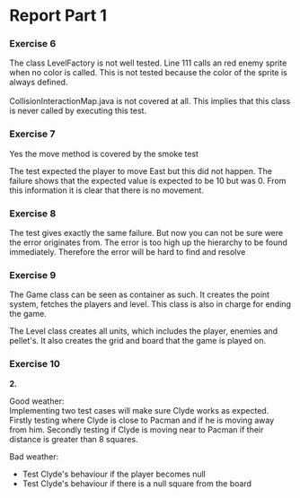 # Report Part 1

### Exercise 6
The class LevelFactory is not well tested.
Line 111 calls an red enemy sprite when no color is called.
This is not tested because the color of the sprite is always defined.
<br/><br/>
CollisionInteractionMap.java is not covered at all.
This implies that this class is never called by executing this test.

### Exercise 7
Yes the move method is covered by the smoke test

The test expected the player to move East but this did not happen.
The failure shows that the expected value is expected to be 10 but was 0.
From this information it is clear that there is no movement.

### Exercise 8
The test gives exactly the same failure.
But now you can not be sure were the error originates from.
The error is too high up the hierarchy to be found immediately.
Therefore the error will be hard to find and resolve

### Exercise 9
The Game class can be seen as container as such.
It creates the point system, fetches the players and level.
This class is also in charge for ending the game.

The Level class creates all units, which includes the player,
enemies and pellet's. It also creates the grid and board that 
the game is played on.

### Exercise 10
**2.** 

Good weather: </br>
Implementing two test cases will make sure Clyde works as expected.
Firstly testing where Clyde is close to Pacman and if he is moving away from him.
Secondly testing if Clyde is moving near to Pacman if their distance is greater than 8 squares.

Bad weather: <br/>
- Test Clyde's behaviour if the player becomes null
- Test Clyde's behaviour if there is a null square from the board